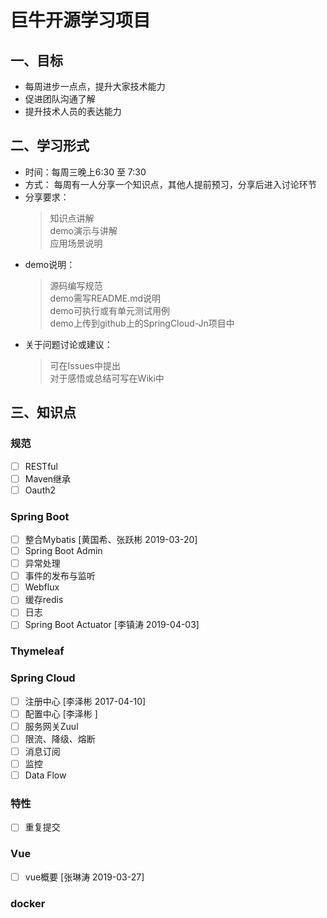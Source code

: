 # 巨牛开源学习项目

## 一、目标

- 每周进步一点点，提升大家技术能力
- 促进团队沟通了解
- 提升技术人员的表达能力

## 二、学习形式

- 时间：每周三晚上6:30 至 7:30
- 方式：
每周有一人分享一个知识点，其他人提前预习，分享后进入讨论环节
- 分享要求：
   > 知识点讲解  
   > demo演示与讲解  
   > 应用场景说明
- demo说明：
   > 源码编写规范  
   > demo需写README.md说明  
   > demo可执行或有单元测试用例  
   > demo上传到github上的SpringCloud-Jn项目中
- 关于问题讨论或建议：
   > 可在Issues中提出  
   > 对于感悟或总结可写在Wiki中

## 三、知识点

### 规范

- [ ] RESTful  
- [ ] Maven继承
- [ ] Oauth2
  
### Spring Boot

- [ ] 整合Mybatis  [黄国希、张跃彬 2019-03-20]
- [ ] Spring Boot Admin
- [ ] 异常处理
- [ ] 事件的发布与监听
- [ ] Webflux
- [ ] 缓存redis
- [ ] 日志
- [ ] Spring Boot Actuator  [李镇涛 2019-04-03]

### Thymeleaf

### Spring Cloud

- [ ] 注册中心 [李泽彬 2017-04-10]
- [ ] 配置中心 [李泽彬 ]
- [ ] 服务网关Zuul
- [ ] 限流、降级、熔断
- [ ] 消息订阅
- [ ] 监控
- [ ] Data Flow

### 特性

- [ ] 重复提交

### Vue

- [ ] vue概要  [张琳涛 2019-03-27]

### docker


